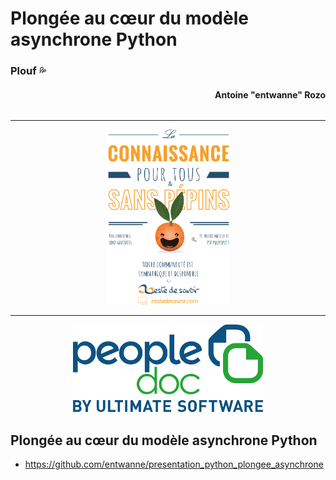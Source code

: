 # Plongée au cœur du modèle asynchrone Python 
### Plouf 💦
#### <div align="right">Antoine "entwanne" Rozo</div>

```python skip
```

--------------------

<center><img src="zestedesavoir.png" style="height: 20em;" /></center>

--------------------

<center><img src="peopledoc.png" style="height: 10em;" /></center>

## Plongée au cœur du modèle asynchrone Python 

* <https://github.com/entwanne/presentation_python_plongee_asynchrone>
